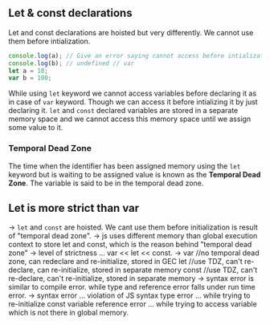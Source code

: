 ## Let & const declarations

Let and const declarations are hoisted but very differently. We cannot use them before intialization. 

```js
console.log(a); // Give an error saying cannot access before intialization //let
console.log(b); // undefined // var 
let a = 10;
var b = 100;
```

While using ``let`` keyword we cannot access variables before declaring it as in case of ``var`` keyword. 
Though we can access it before intializing it by just declaring it. ``let`` and ``const`` declared variables are stored in a separate memory space and we cannot access this memory space until we assign some value to it. 

### Temporal Dead Zone 

The time when the identifier has been assigned memory using the ``let`` keyword but is waiting to be assigned value is known as the **Temporal Dead Zone**. The variable is said to be in the temporal dead zone. 


## Let is more strict than var 

-> ``let`` and ``const`` are hoisted. We cant use them before initialization is result of "temporal dead zone".
-> js uses different memory than global execution context to store let and const, which is the reason behind "temporal dead zone"
-> level of strictness ... var << let << const.
-> var //no temporal dead zone, can redeclare and re-initialize, stored in GEC
    let //use TDZ, can't re-declare, can re-initialize, stored in separate memory
    const //use TDZ, can't re-declare, can't re-initialize, stored in separate memory
-> syntax error is similar to compile error. while type and reference error falls under run time error.
-> syntax error ... violation of JS syntax
    type error ...  while trying to re-initialize const variable
    reference error ... while trying to access variable which is not there in global memory.